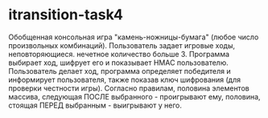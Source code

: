 # itransition-task4

Обобщенная консольная игра "камень-ножницы-бумага" (любое число произвольных комбинаций).
Пользователь задает игровые ходы, неповторяющиеся. нечетное количество больше 3. Программа выбирает ход,
шифрует его и показывает HMAC пользователю. Пользователь делает ход, программа определяет победителя и 
информирует пользователя, также показав ключ шифрования (для проверки честности игры).
Согласно правилам, половина элементов массива, следующая ПОСЛЕ выбранного - проигрывают ему, половина,
стоящая ПЕРЕД выбранным - выигрывают у него.
